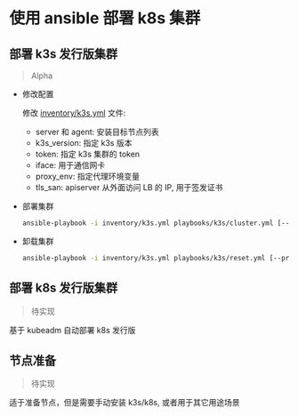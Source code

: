 # 使用 ansible 部署 k8s 集群

## 部署 k3s 发行版集群

> Alpha

- 修改配置

    修改 [inventory/k3s.yml](inventory/k3s.yml) 文件:
    * server 和 agent: 安装目标节点列表
    * k3s_version: 指定 k3s 版本
    * token: 指定 k3s 集群的 token
    * iface: 用于通信网卡
    * proxy_env: 指定代理环境变量
    * tls_san: apiserver 从外面访问 LB 的 IP, 用于签发证书

- 部署集群

    ```bash
    ansible-playbook -i inventory/k3s.yml playbooks/k3s/cluster.yml [--private-key ~/.ssh/id_rsa]
    ```

- 卸载集群

    ```bash
    ansible-playbook -i inventory/k3s.yml playbooks/k3s/reset.yml [--private-key ~/.ssh/id_rsa]
    ```

## 部署 k8s 发行版集群

> 待实现

基于 kubeadm 自动部署 k8s 发行版

## 节点准备

> 待实现

适于准备节点，但是需要手动安装 k3s/k8s, 或者用于其它用途场景
